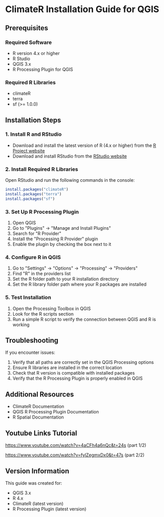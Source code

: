 # ClimateR Installation Guide for QGIS

## Prerequisites

### Required Software
- R version 4.x or higher
- R Studio
- QGIS 3.x
- R Processing Plugin for QGIS

### Required R Libraries
- climateR
- terra
- sf (>= 1.0.0)

## Installation Steps

### 1. Install R and RStudio
- Download and install the latest version of R (4.x or higher) from the [R Project website](https://www.r-project.org/)
- Download and install RStudio from the [RStudio website](https://www.rstudio.com/products/rstudio/download/)

### 2. Install Required R Libraries
Open RStudio and run the following commands in the console:
```R
install.packages("climateR")
install.packages("terra")
install.packages("sf")
```

### 3. Set Up R Processing Plugin
1. Open QGIS
2. Go to "Plugins" → "Manage and Install Plugins"
3. Search for "R Provider"
4. Install the "Processing R Provider" plugin
5. Enable the plugin by checking the box next to it

### 4. Configure R in QGIS
1. Go to "Settings" → "Options" → "Processing" → "Providers"
2. Find "R" in the providers list
3. Set the R folder path to your R installation directory
4. Set the R library folder path where your R packages are installed

### 5. Test Installation
1. Open the Processing Toolbox in QGIS
2. Look for the R scripts section
3. Run a simple R script to verify the connection between QGIS and R is working

## Troubleshooting

If you encounter issues:
1. Verify that all paths are correctly set in the QGIS Processing options
2. Ensure R libraries are installed in the correct location
3. Check that R version is compatible with installed packages
4. Verify that the R Processing Plugin is properly enabled in QGIS

## Additional Resources
- ClimateR Documentation
- QGIS R Processing Plugin Documentation
- R Spatial Documentation

## Youtube Links Tutorial 
https://www.youtube.com/watch?v=4aCFh4a6nQc&t=24s (part 1/2)

https://www.youtube.com/watch?v=fylZegmxDx0&t=47s (part 2/2)
## Version Information
This guide was created for:
- QGIS 3.x
- R 4.x
- ClimateR (latest version)
- R Processing Plugin (latest version)
